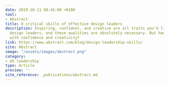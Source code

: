 ```yaml
---
date: 2019-10-11 08:45:08 +0100
tool: 
- Abstract
title: 8 critical skills of effective design leaders
description: Inspiring, confident, and creative are all traits you’d likely expect of strong
  design leaders, and these qualities are absolutely necessary. But how do they inspire
  with confidence and creativity?
link: https://www.abstract.com/blog/design-leadership-skills/
site: Abstract
image: "/assets/images/abstract.png"
category:
- UX leadership
type: Article
preview: ''
site_reference: _publications/abstract.md
---
```

